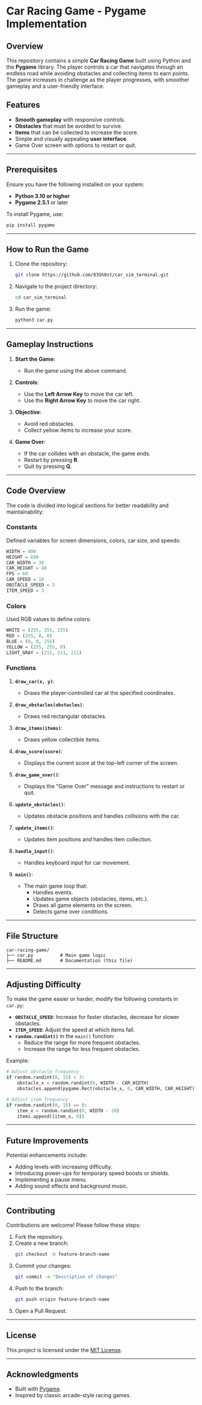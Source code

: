 # Car Racing Game - Pygame Implementation

## Overview
This repository contains a simple **Car Racing Game** built using Python and the **Pygame** library. The player controls a car that navigates through an endless road while avoiding obstacles and collecting items to earn points. The game increases in challenge as the player progresses, with smoother gameplay and a user-friendly interface.

## Features
- **Smooth gameplay** with responsive controls.
- **Obstacles** that must be avoided to survive.
- **Items** that can be collected to increase the score.
- Simple and visually appealing **user interface**.
- Game Over screen with options to restart or quit.

---

## Prerequisites
Ensure you have the following installed on your system:
- **Python 3.10 or higher**
- **Pygame 2.5.1** or later

To install Pygame, use:
```bash
pip install pygame
```

---

## How to Run the Game
1. Clone the repository:
   ```bash
   git clone https://github.com/83Gh0st/car_sim_terminal.git
   ```
2. Navigate to the project directory:
   ```bash
   cd car_sim_terminal
   ```
3. Run the game:
   ```bash
   python3 car.py
   ```

---

## Gameplay Instructions
1. **Start the Game**:
   - Run the game using the above command.

2. **Controls**:
   - Use the **Left Arrow Key** to move the car left.
   - Use the **Right Arrow Key** to move the car right.

3. **Objective**:
   - Avoid red obstacles.
   - Collect yellow items to increase your score.

4. **Game Over**:
   - If the car collides with an obstacle, the game ends.
   - Restart by pressing **R**.
   - Quit by pressing **Q**.

---

## Code Overview
The code is divided into logical sections for better readability and maintainability:

### Constants
Defined variables for screen dimensions, colors, car size, and speeds:
```python
WIDTH = 400
HEIGHT = 600
CAR_WIDTH = 30
CAR_HEIGHT = 40
FPS = 60
CAR_SPEED = 10
OBSTACLE_SPEED = 3
ITEM_SPEED = 3
```

### Colors
Used RGB values to define colors:
```python
WHITE = (255, 255, 255)
RED = (255, 0, 0)
BLUE = (0, 0, 255)
YELLOW = (255, 255, 0)
LIGHT_GRAY = (211, 211, 211)
```

### Functions
1. **`draw_car(x, y)`**:
   - Draws the player-controlled car at the specified coordinates.

2. **`draw_obstacles(obstacles)`**:
   - Draws red rectangular obstacles.

3. **`draw_items(items)`**:
   - Draws yellow collectible items.

4. **`draw_score(score)`**:
   - Displays the current score at the top-left corner of the screen.

5. **`draw_game_over()`**:
   - Displays the "Game Over" message and instructions to restart or quit.

6. **`update_obstacles()`**:
   - Updates obstacle positions and handles collisions with the car.

7. **`update_items()`**:
   - Updates item positions and handles item collection.

8. **`handle_input()`**:
   - Handles keyboard input for car movement.

9. **`main()`**:
   - The main game loop that:
     - Handles events.
     - Updates game objects (obstacles, items, etc.).
     - Draws all game elements on the screen.
     - Detects game over conditions.

---

## File Structure
```
car-racing-game/
├── car.py          # Main game logic
├── README.md       # Documentation (this file)
```

---

## Adjusting Difficulty
To make the game easier or harder, modify the following constants in `car.py`:
- **`OBSTACLE_SPEED`**: Increase for faster obstacles, decrease for slower obstacles.
- **`ITEM_SPEED`**: Adjust the speed at which items fall.
- **`random.randint()`** in the `main()` function:
  - Reduce the range for more frequent obstacles.
  - Increase the range for less frequent obstacles.

Example:
```python
# Adjust obstacle frequency
if random.randint(0, 15) < 3:
    obstacle_x = random.randint(0, WIDTH - CAR_WIDTH)
    obstacles.append(pygame.Rect(obstacle_x, 0, CAR_WIDTH, CAR_HEIGHT))

# Adjust item frequency
if random.randint(0, 15) == 0:
    item_x = random.randint(0, WIDTH - 20)
    items.append([item_x, 0])
```

---

## Future Improvements
Potential enhancements include:
- Adding levels with increasing difficulty.
- Introducing power-ups for temporary speed boosts or shields.
- Implementing a pause menu.
- Adding sound effects and background music.

---

## Contributing
Contributions are welcome! Please follow these steps:
1. Fork the repository.
2. Create a new branch:
   ```bash
   git checkout -b feature-branch-name
   ```
3. Commit your changes:
   ```bash
   git commit -m "Description of changes"
   ```
4. Push to the branch:
   ```bash
   git push origin feature-branch-name
   ```
5. Open a Pull Request.

---

## License
This project is licensed under the [MIT License](LICENSE).

---

## Acknowledgments
- Built with [Pygame](https://www.pygame.org/).
- Inspired by classic arcade-style racing games.

